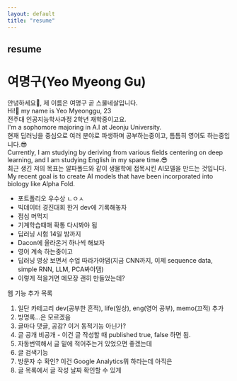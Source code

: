 ```yaml
---
layout: default
title: "resume"
---
```


## resume

# **여명구(Yeo Myeong Gu)**

안녕하세요👋, 제 이름은 여명구 곧 스물네살입니다.  
Hi!👋 my name is Yeo Myeonggu, 23  
전주대 인공지능학사과정 2학년 재학중이고요.  
I'm a sophomore majoring in A.I at Jeonju University.  
현재 딥러닝을 중심으로 여러 분야로 파생하며 공부하는중이고, 틈틈히 영어도 하는중입니다.😎  
Currently, I am studying by deriving from various fields centering on deep learning, and I am studying English in my spare time.😎  
최근 생긴 저의 목표는 알파폴드와 같이 생물학에 접목시킨 AI모델을 만드는 것입니다.  
My recent goal is to create AI models that have been incorporated into biology like Alpha Fold.  


- 포트폴리오 우수상 ㄴㅇㅅ  
- 빅데이터 경진대회 한거 dev에 기록해놓자
- 점심 머먹지  
- 기계학습때매 확통 다시봐야 됨    
- 딥러닝 시험 14일 밤까지  
- Dacon에 올라온거 하나씩 해보자  
- 영어 계속 하는중이고  
- 딥러닝 영상 보면서 수업 따라가야댐(지금 CNN까지, 이제 sequence data, simple RNN, LLM, PCA봐야댐)  
- 이렇게 적을거면 메모장 괜히 만들었는데?


웹 기능 추가 목록  
1. 일단 카테고리 dev(공부한 흔적), life(일상), eng(영어 공부), memo(끄적) 추가
2. 방명록...은 모르겠음
3. 글마다 댓글, 공감? 이거 동적기능 아닌가?  
4. 글 공개 비공개 - 이건 글 작성할 때 published true, false 하면 됨.  
5. 자동번역해서 글 밑에 적어주는거 있었으면 좋겠는데
6. 글 검색기능
7. 방문자 수 확인? 이건 Google Analytics뭐 하라는데 아직은
8. 글 목록에서 글 작성 날짜 확인할 수 있게
